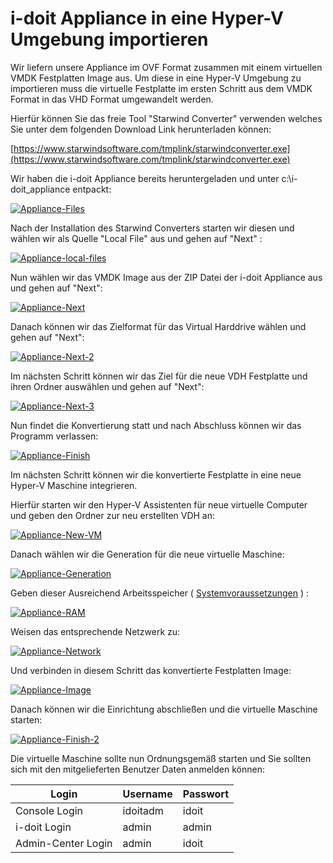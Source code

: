 # i-doit Appliance in eine Hyper-V Umgebung importieren

Wir liefern unsere Appliance im OVF Format zusammen mit einem virtuellen VMDK Festplatten Image aus. Um diese in eine Hyper-V Umgebung zu importieren muss die virtuelle Festplatte im ersten Schritt aus dem VMDK Format in das VHD Format umgewandelt werden.

Hierfür können Sie das freie Tool "Starwind Converter" verwenden welches Sie unter dem folgenden Download Link herunterladen können:

[https://www.starwindsoftware.com/tmplink/starwindconverter.exe](https://www.starwindsoftware.com/tmplink/starwindconverter.exe)

Wir haben die i-doit Appliance bereits heruntergeladen und unter c:\\i-doit\_appliance entpackt:

[![Appliance-Files](../../assets/images/de/installation/virtual-appliance/hyper-v/1.png)](../../assets/images/de/installation/virtual-appliance/hyper-v/1.png)

Nach der Installation des Starwind Converters starten wir diesen und wählen wir als Quelle "Local File" aus und gehen auf "Next" :

[![Appliance-local-files](../../assets/images/de/installation/virtual-appliance/hyper-v/2.png)](../../assets/images/de/installation/virtual-appliance/hyper-v/2.png)

Nun wählen wir das VMDK Image aus der ZIP Datei der i-doit Appliance aus und gehen auf "Next":

[![Appliance-Next](../../assets/images/de/installation/virtual-appliance/hyper-v/3.png)](../../assets/images/de/installation/virtual-appliance/hyper-v/3.png)

Danach können wir das Zielformat für das Virtual Harddrive wählen und gehen auf "Next":

[![Appliance-Next-2](../../assets/images/de/installation/virtual-appliance/hyper-v/4.png)](../../assets/images/de/installation/virtual-appliance/hyper-v/4.png)

Im nächsten Schritt können wir das Ziel für die neue VDH Festplatte und ihren Ordner auswählen und gehen auf "Next":

[![Appliance-Next-3](../../assets/images/de/installation/virtual-appliance/hyper-v/5.png)](../../assets/images/de/installation/virtual-appliance/hyper-v/5.png)

Nun findet die Konvertierung statt und nach Abschluss können wir das Programm verlassen:

[![Appliance-Finish](../../assets/images/de/installation/virtual-appliance/hyper-v/6.png)](../../assets/images/de/installation/virtual-appliance/hyper-v/6.png)

Im nächsten Schritt können wir die konvertierte Festplatte in eine neue Hyper-V Maschine integrieren.

Hierfür starten wir den Hyper-V Assistenten für neue virtuelle Computer und geben den Ordner zur neu erstellten VDH an:

[![Appliance-New-VM](../../assets/images/de/installation/virtual-appliance/hyper-v/7.png)](../../assets/images/de/installation/virtual-appliance/hyper-v/7.png)

Danach wählen wir die Generation für die neue virtuelle Maschine:

[![Appliance-Generation](../../assets/images/de/installation/virtual-appliance/hyper-v/8.png)](../../assets/images/de/installation/virtual-appliance/hyper-v/8.png)

Geben dieser Ausreichend Arbeitsspeicher ( [Systemvoraussetzungen](../systemvoraussetzungen.md) ) :

[![Appliance-RAM](../../assets/images/de/installation/virtual-appliance/hyper-v/9.png)](../../assets/images/de/installation/virtual-appliance/hyper-v/9.png)

Weisen das entsprechende Netzwerk zu:

[![Appliance-Network](../../assets/images/de/installation/virtual-appliance/hyper-v/10.png)](../../assets/images/de/installation/virtual-appliance/hyper-v/10.png)

Und verbinden in diesem Schritt das konvertierte Festplatten Image:

[![Appliance-Image](../../assets/images/de/installation/virtual-appliance/hyper-v/11.png)](../../assets/images/de/installation/virtual-appliance/hyper-v/11.png)

Danach können wir die Einrichtung abschließen und die virtuelle Maschine starten:

[![Appliance-Finish-2](../../assets/images/de/installation/virtual-appliance/hyper-v/12.png)](../../assets/images/de/installation/virtual-appliance/hyper-v/12.png)

Die virtuelle Maschine sollte nun Ordnungsgemäß starten und Sie sollten sich mit den mitgelieferten Benutzer Daten anmelden können:

| **Login** | **Username** | **Passwort** |
| --- | --- | --- |
| Console Login | idoitadm | idoit |
| i-doit Login | admin | admin |
| Admin-Center Login | admin | idoit |
